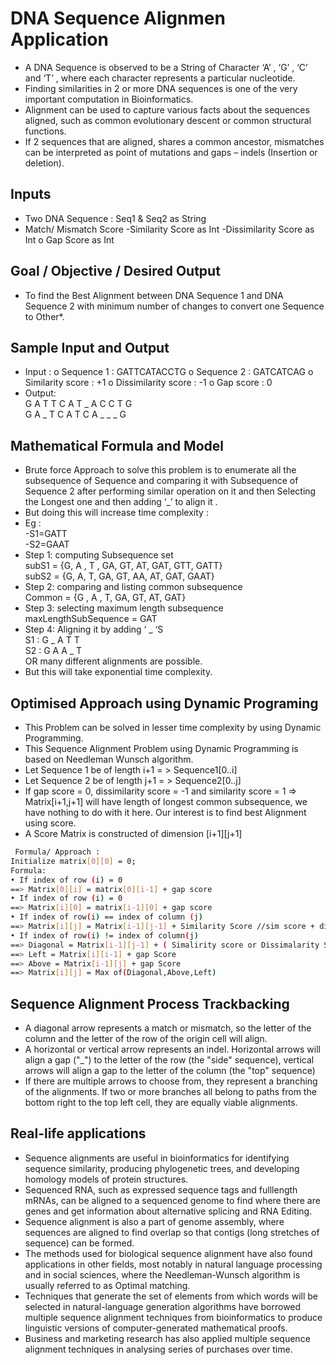 # DNA Sequence Alignmen Application

- A DNA Sequence is observed to be a String of Character ‘A’ , ‘G’ , ‘C’ and ‘T’ , where each character represents a particular nucleotide.
- Finding similarities in 2 or more DNA sequences is one of the very important computation in Bioinformatics.
- Alignment can be used to capture various facts about the sequences aligned, such as common evolutionary descent or common structural functions.
- If 2 sequences that are aligned, shares a common ancestor, mismatches can be interpreted as point of mutations and gaps
– indels (Insertion or deletion).


## Inputs 
- Two DNA Sequence : Seq1 & Seq2 as String
- Match/ Mismatch Score
-Similarity Score as Int
-Dissimilarity Score as Int o Gap Score as Int

## Goal / Objective / Desired Output 
- To find the Best Alignment between DNA Sequence 1 and DNA Sequence 2 with minimum number of changes
to convert one Sequence to Other*.


## Sample Input and Output 
- Input : 
o Sequence 1 : GATTCATACCTG 
o Sequence 2 : GATCATCAG 
o Similarity score : +1 
o Dissimilarity score : -1 
o Gap score : 0
- Output:  <br>
G A T T C A T _ A C C T G <br>
G A _ T C A T C A _ _ _ G <br>

## Mathematical Formula and Model 
- Brute force Approach to solve this problem is to enumerate all the subsequence of Sequence and comparing it with Subsequence of Sequence 2 after performing similar operation on it and then Selecting the Longest one and then adding ‘_’ to align it .
- But doing this will increase time complexity : 
- Eg :  <br>
-S1=GATT  <br>
-S2=GAAT <br>
- Step 1: computing Subsequence set  <br>
subS1 = {G, A , T , GA, GT, AT, GAT, GTT, GATT}  <br>
subS2 = {G, A, T, GA, GT, AA, AT, GAT, GAAT} <br>
- Step 2: comparing and listing common subsequence  <br>
Common = {G , A , T, GA, GT, AT, GAT}
- Step 3: selecting maximum length subsequence  <br>
maxLengthSubSequence = GAT
- Step 4: Aligning it by adding ‘ _ ‘S  <br>
S1 : G _ A T T <br>
S2 : G A A _ T <br>
OR many different alignments are possible.
- But this will take exponential time complexity.

## Optimised Approach using Dynamic Programing
- This Problem can be solved in lesser time complexity by using Dynamic Programming.
- This Sequence Alignment Problem using Dynamic Programming is based on Needleman Wunsch algorithm.
- Let Sequence 1 be of length i+1 = > Sequence1[0..i] 
- Let Sequence 2 be of length j+1 = > Sequence2[0..j] 
- If gap score = 0, dissimilarity score = -1 and similarity score = 1 => Matrix[i+1,j+1] will have length of longest common subsequence, we have nothing to do with it here. Our interest is to find best Alignment using score.
- A Score Matrix is constructed of dimension [i+1][j+1]

```sh
 Formula/ Approach :
Initialize matrix[0][0] = 0; 
Formula: 
• If index of row (i) = 0 
==> Matrix[0][i] = matrix[0][i-1] + gap score
• If index of row (i) = 0 
==> Matrix[i][0] = matrix[i-1][0] + gap score
• If index of row(i) == index of column (j)
==> Matrix[i][j] = Matrix[i-1][j-1] + Similarity Score //sim score + diagonal element
• If index of row(i) != index of column(j) 
==> Diagonal = Matrix[i-1][j-1] + ( Simalirity score or Dissimalarity Score accordingly) 
==> Left = Matrix[i][i-1] + gap Score 
==> Above = Matrix[i-1][j] + gap Score
==> Matrix[i][j] = Max of(Diagonal,Above,Left)
```


## Sequence Alignment Process Trackbacking 
- A diagonal arrow represents a match or mismatch, so the letter of the column and the letter of the row of the origin cell will align.
- A horizontal or vertical arrow represents an indel. Horizontal arrows will align a gap ("_") to the letter of the row (the "side" sequence), vertical arrows will align a gap to the letter of the column (the "top" sequence)
- If there are multiple arrows to choose from, they represent a branching of the alignments. If two or more branches all belong to paths from the bottom right to the top left cell, they are equally viable alignments.

## Real-life applications 
- Sequence alignments are useful in bioinformatics for identifying sequence similarity, producing phylogenetic trees, and developing homology models of protein structures.
- Sequenced RNA, such as expressed sequence tags and fulllength mRNAs, can be aligned to a sequenced genome to find where there are genes and get information about alternative splicing and RNA Editing.
- Sequence alignment is also a part of genome assembly, where sequences are aligned to find overlap so that contigs (long stretches of sequence) can be formed.
- The methods used for biological sequence alignment have also found applications in other fields, most notably in natural language processing and in social sciences, where the Needleman-Wunsch algorithm is usually referred to as Optimal matching.
- Techniques that generate the set of elements from which words will be selected in natural-language generation algorithms have borrowed multiple sequence alignment techniques from bioinformatics to produce linguistic versions of computer-generated mathematical proofs.
- Business and marketing research has also applied multiple sequence alignment techniques in analysing series of purchases over time.
